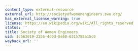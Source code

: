 ```yaml
---
content_type: external-resource
external_url: http://societyofwomenengineers.swe.org/
has_external_license_warning: true
license: https://en.wikipedia.org/wiki/All_rights_reserved
status: ''
title: Society of Women Engineers
uid: 1c563019-2256-4c0d-8e60-6315785a15c0
wayback_url: ''
---
```

